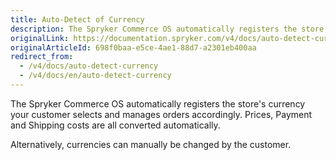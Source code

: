 ```yaml
---
title: Auto-Detect of Currency
description: The Spryker Commerce OS automatically registers the store's currency your customer selects and manages orders accordingly.
originalLink: https://documentation.spryker.com/v4/docs/auto-detect-currency
originalArticleId: 698f0baa-e5ce-4ae1-88d7-a2301eb400aa
redirect_from:
  - /v4/docs/auto-detect-currency
  - /v4/docs/en/auto-detect-currency
---
```


The Spryker Commerce OS automatically registers the store's currency your customer selects and manages orders accordingly. Prices, Payment and Shipping costs are all converted automatically.

Alternatively, currencies can manually be changed by the customer.

